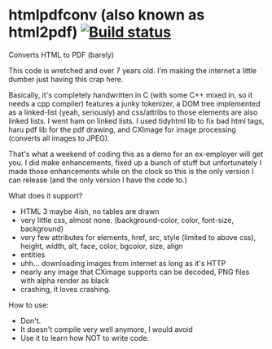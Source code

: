# htmlpdfconv (also known as html2pdf) [![Build status](https://ci.appveyor.com/api/projects/status/b9ei546kwt888rpr?svg=true)](https://ci.appveyor.com/project/gregfrazier/htmlpdfconv)
Converts HTML to PDF (barely)

This code is wretched and over 7 years old.
I'm making the internet a little dumber just having this crap here.

Basically, it's completely handwritten in C (with some C++ mixed in, so it needs a cpp compiler) features a junky tokenizer, a DOM tree implemented as a linked-list (yeah, seriously) and css/attribs to those elements are also linked lists. I went ham on linked lists. I used tidyhtml lib to fix bad html tags, haru pdf lib for the pdf drawing, and CXImage for image processing (converts all images to JPEG).

That's what a weekend of coding this as a demo for an ex-employer will get you. I did make enhancements, fixed up a bunch of stuff but unfortunately I made those enhancements while on the clock so this is the only version I can release (and the only version I have the code to.)

What does it support?
- HTML 3 maybe 4ish, no tables are drawn
- very little css, almost none. (background-color, color, font-size, background)
- very few attributes for elements, href, src, style (limited to above css), height, width, alt, face, color, bgcolor, size, align
- entities
- uhh... downloading images from internet as long as it's HTTP
- nearly any image that CXimage supports can be decoded, PNG files with alpha render as black
- crashing, it loves crashing.

How to use:
- Don't.
- It doesn't compile very well anymore, I would avoid
- Use it to learn how NOT to write code.
